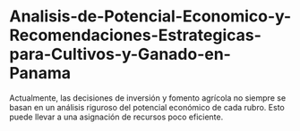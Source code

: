 # Analisis-de-Potencial-Economico-y-Recomendaciones-Estrategicas-para-Cultivos-y-Ganado-en-Panama
Actualmente, las decisiones de inversión y fomento agrícola no siempre se basan en un análisis riguroso del potencial económico de cada rubro. Esto puede llevar a una asignación de recursos poco eficiente.
